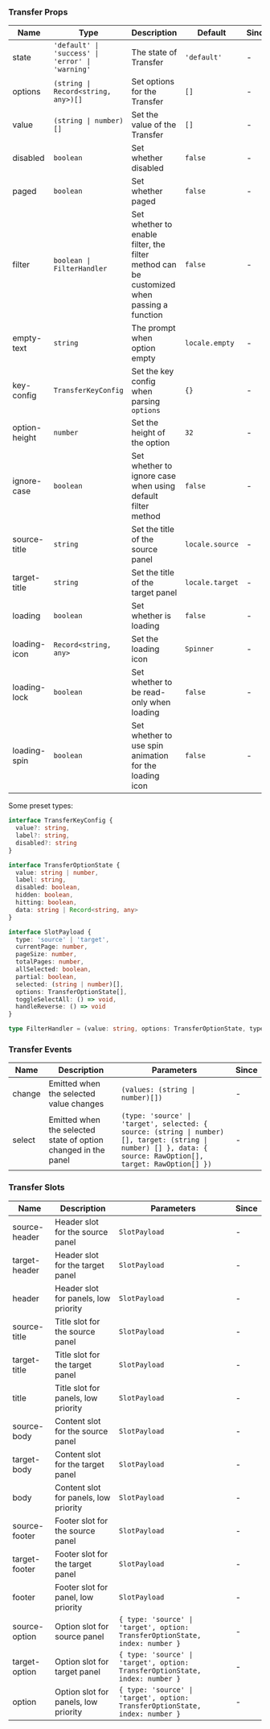 ### Transfer Props

| Name          | Type                                             | Description                                                                               | Default         | Since |
| ------------- | ------------------------------------------------ | ----------------------------------------------------------------------------------------- | --------------- | ----- |
| state         | `'default' \| 'success' \| 'error' \| 'warning'` | The state of Transfer                                                                     | `'default'`     | -     |
| options       | `(string \| Record<string, any>)[]`              | Set options for the Transfer                                                              | `[]`            | -     |
| value         | `(string \| number)[]`                           | Set the value of the Transfer                                                             | `[]`            | -     |
| disabled      | `boolean`                                        | Set whether disabled                                                                      | `false`         | -     |
| paged         | `boolean`                                        | Set whether paged                                                                         | `false`         | -     |
| filter        | `boolean \| FilterHandler`                       | Set whether to enable filter, the filter method can be customized when passing a function | `false`         | -     |
| empty-text    | `string`                                         | The prompt when option empty                                                              | `locale.empty`  | -     |
| key-config    | `TransferKeyConfig`                              | Set the key config when parsing `options`                                                 | `{}`            | -     |
| option-height | `number`                                         | Set the height of the option                                                              | `32`            | -     |
| ignore-case   | `boolean`                                        | Set whether to ignore case when using default filter method                               | `false`         | -     |
| source-title  | `string`                                         | Set the title of the source panel                                                         | `locale.source` | -     |
| target-title  | `string`                                         | Set the title of the target panel                                                         | `locale.target` | -     |
| loading       | `boolean`                                        | Set whether is loading                                                                    | `false`         | -     |
| loading-icon  | `Record<string, any>`                            | Set the loading icon                                                                      | `Spinner`       | -     |
| loading-lock  | `boolean`                                        | Set whether to be read-only when loading                                                  | `false`         | -     |
| loading-spin  | `boolean`                                        | Set whether to use spin animation for the loading icon                                    | `false`         | -     |

Some preset types:

```ts
interface TransferKeyConfig {
  value?: string,
  label?: string,
  disabled?: string
}

interface TransferOptionState {
  value: string | number,
  label: string,
  disabled: boolean,
  hidden: boolean,
  hitting: boolean,
  data: string | Record<string, any>
}

interface SlotPayload {
  type: 'source' | 'target',
  currentPage: number,
  pageSize: number,
  totalPages: number,
  allSelected: boolean,
  partial: boolean,
  selected: (string | number)[],
  options: TransferOptionState[],
  toggleSelectAll: () => void,
  handleReverse: () => void
}

type FilterHandler = (value: string, options: TransferOptionState, type: 'source' | 'target') => boolean
```

### Transfer Events

| Name   | Description                                                    | Parameters                                                                                                                                                    | Since |
| ------ | -------------------------------------------------------------- | ------------------------------------------------------------------------------------------------------------------------------------------------------------- | ----- |
| change | Emitted when the selected value changes                        | `(values: (string \| number)[])`                                                                                                                              | -     |
| select | Emitted when the selected state of option changed in the panel | `(type: 'source' \| 'target', selected: { source: (string \| number)[], target: (string \| number) [] }, data: { source: RawOption[], target: RawOption[] })` | -     |

### Transfer Slots

| Name          | Description                           | Parameters                                                                   | Since |
| ------------- | ------------------------------------- | ---------------------------------------------------------------------------- | ----- |
| source-header | Header slot for the source panel      | `SlotPayload`                                                                | -     |
| target-header | Header slot for the target panel      | `SlotPayload`                                                                | -     |
| header        | Header slot for panels, low priority  | `SlotPayload`                                                                | -     |
| source-title  | Title slot for the source panel       | `SlotPayload`                                                                | -     |
| target-title  | Title slot for the target panel       | `SlotPayload`                                                                | -     |
| title         | Title slot for panels, low priority   | `SlotPayload`                                                                | -     |
| source-body   | Content slot for the source panel     | `SlotPayload`                                                                | -     |
| target-body   | Content slot for the target panel     | `SlotPayload`                                                                | -     |
| body          | Content slot for panels, low priority | `SlotPayload`                                                                | -     |
| source-footer | Footer slot for the source panel      | `SlotPayload`                                                                | -     |
| target-footer | Footer slot for the target panel      | `SlotPayload`                                                                | -     |
| footer        | Footer slot for panel, low priority   | `SlotPayload`                                                                | -     |
| source-option | Option slot for source panel          | `{ type: 'source' \| 'target', option: TransferOptionState, index: number }` | -     |
| target-option | Option slot for target panel          | `{ type: 'source' \| 'target', option: TransferOptionState, index: number }` | -     |
| option        | Option slot for panels, low priority  | `{ type: 'source' \| 'target', option: TransferOptionState, index: number }` | -     |
